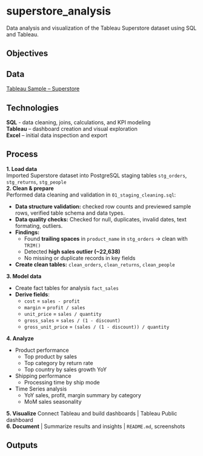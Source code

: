 # superstore_analysis

Data analysis and visualization of the Tableau Superstore dataset using SQL and Tableau.


## Objectives


## Data
 [Tableau Sample – Superstore](https://public.tableau.com/app/resources/sample-data)

## Technologies
**SQL** - data cleaning, joins, calculations, and KPI modeling  
**Tableau** – dashboard creation and visual exploration  
**Excel** – initial data inspection and export  

## Process

**1. Load data** <br> 
Imported Superstore dataset into PostgreSQL staging tables `stg_orders`, `stg_returns`, `stg_people`<br> 
**2. Clean & prepare** <br>
Performed data cleaning and validation in `01_staging_cleaning.sql`:<br>
- **Data structure validation:** checked row counts and previewed sample rows, verified table schema and data types. 
- **Data quality checks:** Checked for null, duplicates, invalid dates, text formating, outliers.
- **Findings:**
  - Found **trailing spaces** in `product_name` in `stg_orders` -> clean with `TRIM()`
  - Detected **high sales outlier (~22,638)**
  - No missing or duplicate records in key fields
- **Create clean tables:** `clean_orders`, `clean_returns`, `clean_people`

**3. Model data** <br>
- Create fact tables for analysis `fact_sales`<br>
- **Derive fields**:
  - `cost` = `sales - profit`
  - `margin` = `profit / sales`
  - `unit_price` = `sales / quantity`
  - `gross_sales` = `sales / (1 - discount)`
  - `gross_unit_price` = `(sales / (1 - discount)) / quantity`

**4. Analyze** <br>
- Product performance
  - Top product by sales
  - Top category by return rate
  - Top country by sales growth YoY
- Shipping performance
  - Processing time by ship mode
- Time Series analysis
  - YoY sales, profit, margin summary by category
  - MoM sales seasonality
  
**5. Visualize** Connect Tableau and build dashboards | Tableau Public dashboard <br>
**6. Document** | Summarize results and insights | `README.md`, screenshots <br>

## Outputs



